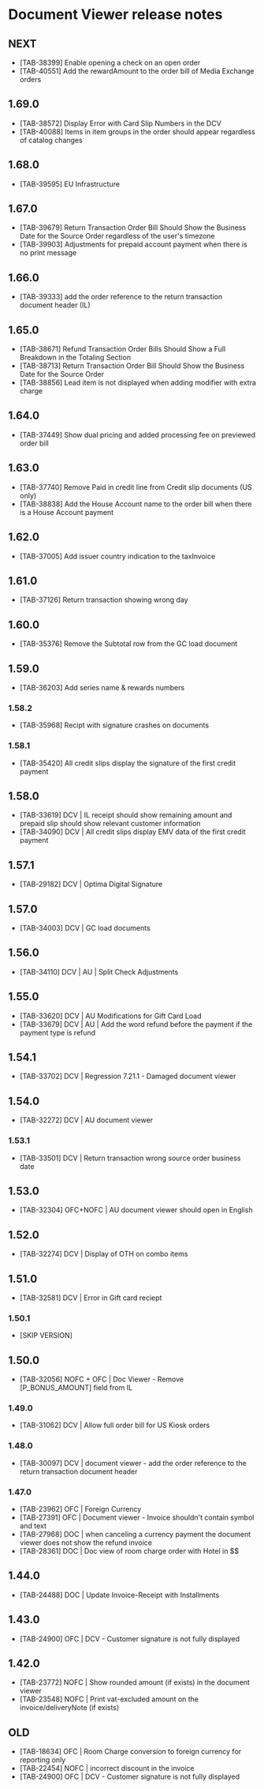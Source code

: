 # Document Viewer release notes

## NEXT
* [TAB-38399] Enable opening a check on an open order
* [TAB-40551] Add the rewardAmount to the order bill of Media Exchange orders

## 1.69.0
* [TAB-38572] Display Error with Card Slip Numbers in the DCV
* [TAB-40088] Items in item groups in the order should appear regardless of catalog changes

## 1.68.0
* [TAB-39595] EU Infrastructure

## 1.67.0
* [TAB-39679] Return Transaction Order Bill Should Show the Business Date for the Source Order regardless of the user's timezone
* [TAB-39903] Adjustments for prepaid account payment when there is no print message

## 1.66.0
* [TAB-39333] add the order reference to the return transaction document header (IL)

## 1.65.0
* [TAB-38671] Refund Transaction Order Bills Should Show a Full Breakdown in the Totaling Section
* [TAB-38713] Return Transaction Order Bill Should Show the Business Date for the Source Order
* [TAB-38856] Lead item is not displayed when adding modifier with extra charge

## 1.64.0
* [TAB-37449] Show dual pricing and added processing fee on previewed order bill

## 1.63.0
* [TAB-37740] Remove Paid in credit line from Credit slip documents (US only)
* [TAB-38838] Add the House Account name to the order bill when there is a House Account payment

## 1.62.0
* [TAB-37005] Add issuer country indication to the taxInvoice

## 1.61.0
* [TAB-37126] Return transaction showing wrong day

## 1.60.0
* [TAB-35376] Remove the Subtotal row from the GC load document

## 1.59.0
* [TAB-36203] Add series name & rewards numbers

### 1.58.2
* [TAB-35968] Recipt with signature crashes on documents

### 1.58.1
* [TAB-35420] All credit slips display the signature of the first credit payment

## 1.58.0
* [TAB-33619] DCV | IL receipt should show remaining amount and prepaid slip should show relevant customer information
* [TAB-34090] DCV | All credit slips display EMV data of the first credit payment

## 1.57.1
* [TAB-29182] DCV | Optima Digital Signature

## 1.57.0
* [TAB-34003] DCV | GC load documents

## 1.56.0
* [TAB-34110] DCV | AU | Split Check Adjustments

## 1.55.0
* [TAB-33620] DCV | AU Modifications for Gift Card Load
* [TAB-33679] DCV | AU | Add the word refund before the payment if the payment type is refund

## 1.54.1
* [TAB-33702] DCV | Regression 7.21.1 - Damaged document viewer

## 1.54.0
* [TAB-32272] DCV | AU document viewer

### 1.53.1
* [TAB-33501] DCV | Return transaction wrong source order business date

## 1.53.0
* [TAB-32304] OFC+NOFC | AU document viewer should open in English

## 1.52.0
* [TAB-32274] DCV | Display of OTH on combo items

## 1.51.0
* [TAB-32581] DCV | Error in Gift card reciept

### 1.50.1
* [SKIP VERSION]

## 1.50.0
* [TAB-32056] NOFC + OFC | Doc Viewer - Remove [P_BONUS_AMOUNT] field from IL

### 1.49.0
* [TAB-31062] DCV | Allow full order bill for US Kiosk orders

### 1.48.0
* [TAB-30097] DCV |  document viewer - add the order reference to the return transaction document header

### 1.47.0
* [TAB-23962] OFC | Foreign Currency
* [TAB-27391] OFC | Document viewer -  Invoice shouldn't contain symbol and text
* [TAB-27968] DOC | when canceling a currency payment the document viewer does not show the refund invoice
* [TAB-28361] DOC | Doc view of room charge order with Hotel in $$

## 1.44.0
* [TAB-24488] DOC | Update Invoice-Receipt with Installments

## 1.43.0
* [TAB-24900] OFC | DCV - Customer signature is not fully displayed

## 1.42.0
* [TAB-23772] NOFC | Show rounded amount (if exists) in the document viewer
* [TAB-23548] NOFC | Print vat-excluded amount on the invoice/deliveryNote (if exists)

## OLD
* [TAB-18634] OFC | Room Charge conversion to foreign currency for reporting only
* [TAB-22454] NOFC | incorrect discount in the invoice
* [TAB-24900] OFC | DCV - Customer signature is not fully displayed
